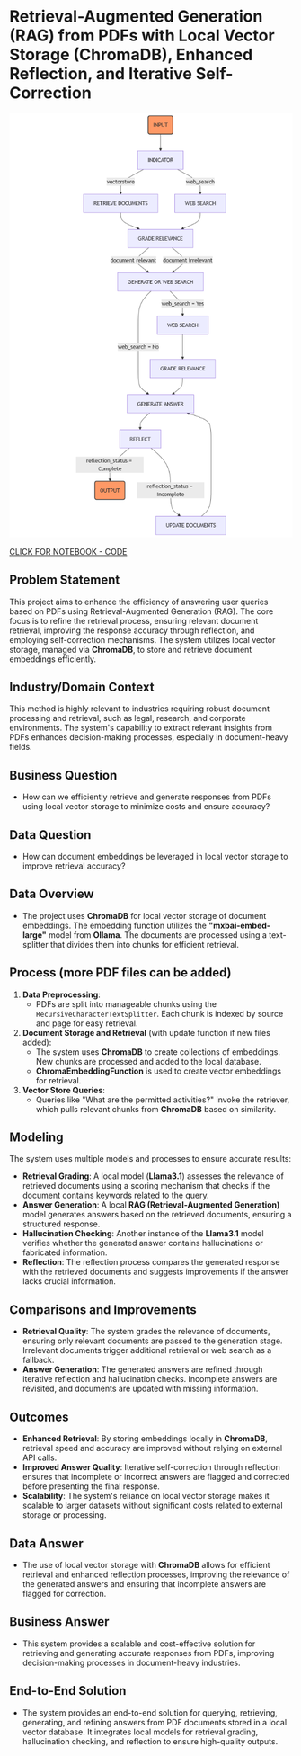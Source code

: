 # Retrieval-Augmented Generation (RAG) from PDFs with Local Vector Storage (ChromaDB), Enhanced Reflection, and Iterative Self-Correction

![Diagram](mermaid-diagram-2024-09-11-172236.png)

[CLICK FOR NOTEBOOK - CODE](Local_RAG_LLM.ipynb)


## Problem Statement
This project aims to enhance the efficiency of answering user queries based on PDFs using Retrieval-Augmented Generation (RAG). The core focus is to refine the retrieval process, ensuring relevant document retrieval, improving the response accuracy through reflection, and employing self-correction mechanisms. The system utilizes local vector storage, managed via **ChromaDB**, to store and retrieve document embeddings efficiently.

## Industry/Domain Context
This method is highly relevant to industries requiring robust document processing and retrieval, such as legal, research, and corporate environments. The system's capability to extract relevant insights from PDFs enhances decision-making processes, especially in document-heavy fields.

## Business Question
- How can we efficiently retrieve and generate responses from PDFs using local vector storage to minimize costs and ensure accuracy?

## Data Question
- How can document embeddings be leveraged in local vector storage to improve retrieval accuracy?

## Data Overview
- The project uses **ChromaDB** for local vector storage of document embeddings. The embedding function utilizes the **"mxbai-embed-large"** model from **Ollama**. The documents are processed using a text-splitter that divides them into chunks for efficient retrieval.

## Process (more PDF files can be added)
1. **Data Preprocessing**:
    - PDFs are split into manageable chunks using the `RecursiveCharacterTextSplitter`. Each chunk is indexed by source and page for easy retrieval.
2. **Document Storage and Retrieval** (with update function if new files added):
    - The system uses **ChromaDB** to create collections of embeddings. New chunks are processed and added to the local database. 
    - **ChromaEmbeddingFunction** is used to create vector embeddings for retrieval.
3. **Vector Store Queries**:
    - Queries like "What are the permitted activities?" invoke the retriever, which pulls relevant chunks from **ChromaDB** based on similarity.

## Modeling
The system uses multiple models and processes to ensure accurate results:
- **Retrieval Grading**: A local model (**Llama3.1**) assesses the relevance of retrieved documents using a scoring mechanism that checks if the document contains keywords related to the query.
- **Answer Generation**: A local **RAG (Retrieval-Augmented Generation)** model generates answers based on the retrieved documents, ensuring a structured response.
- **Hallucination Checking**: Another instance of the **Llama3.1** model verifies whether the generated answer contains hallucinations or fabricated information.
- **Reflection**: The reflection process compares the generated response with the retrieved documents and suggests improvements if the answer lacks crucial information.

## Comparisons and Improvements
- **Retrieval Quality**: The system grades the relevance of documents, ensuring only relevant documents are passed to the generation stage. Irrelevant documents trigger additional retrieval or web search as a fallback.
- **Answer Generation**: The generated answers are refined through iterative reflection and hallucination checks. Incomplete answers are revisited, and documents are updated with missing information.

## Outcomes
- **Enhanced Retrieval**: By storing embeddings locally in **ChromaDB**, retrieval speed and accuracy are improved without relying on external API calls.
- **Improved Answer Quality**: Iterative self-correction through reflection ensures that incomplete or incorrect answers are flagged and corrected before presenting the final response.
- **Scalability**: The system's reliance on local vector storage makes it scalable to larger datasets without significant costs related to external storage or processing.

## Data Answer
- The use of local vector storage with **ChromaDB** allows for efficient retrieval and enhanced reflection processes, improving the relevance of the generated answers and ensuring that incomplete answers are flagged for correction.

## Business Answer
- This system provides a scalable and cost-effective solution for retrieving and generating accurate responses from PDFs, improving decision-making processes in document-heavy industries.

## End-to-End Solution
- The system provides an end-to-end solution for querying, retrieving, generating, and refining answers from PDF documents stored in a local vector database. It integrates local models for retrieval grading, hallucination checking, and reflection to ensure high-quality outputs.
